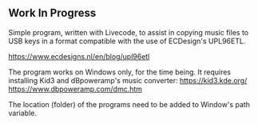 
## Work In Progress

Simple program, written with Livecode, to assist in copying music files to USB keys in a format compatible with the use of ECDesign's UPL96ETL.

https://www.ecdesigns.nl/en/blog/upl96etl

The program works on Windows only, for the time being. It requires installing Kid3 and dBpoweramp's music converter:
https://kid3.kde.org/
https://www.dbpoweramp.com/dmc.htm

The location (folder) of the programs need to be added to Window's path variable.


